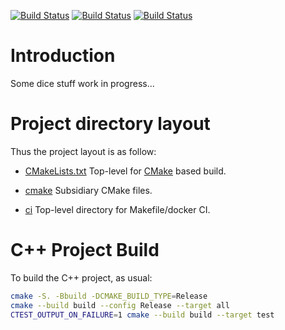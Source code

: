 [![Build Status][github_status]][github_link]
[![Build Status][travis_status]][travis_link]
[![Build Status][appveyor_status]][appveyor_link]

[github_status]: https://github.com/Mizux/dice/workflows/C++%20CI/badge.svg
[github_link]: https://github.com/Mizux/dice/actions

[travis_status]: https://travis-ci.com/Mizux/dice.svg?branch=master
[travis_link]: https://travis-ci.com/Mizux/dice

[appveyor_status]: https://ci.appveyor.com/api/projects/status/627v95pcklcn9aey/branch/master?svg=true
[appveyor_link]: https://ci.appveyor.com/project/Mizux/dice/branch/master

# Introduction
Some dice stuff work in progress...

# Project directory layout
Thus the project layout is as follow:

* [CMakeLists.txt](CMakeLists.txt) Top-level for [CMake](https://cmake.org/cmake/help/latest/) based build.
* [cmake](cmake) Subsidiary CMake files.

* [ci](ci) Top-level directory for Makefile/docker CI.

# C++ Project Build
To build the C++ project, as usual:
```sh
cmake -S. -Bbuild -DCMAKE_BUILD_TYPE=Release
cmake --build build --config Release --target all
CTEST_OUTPUT_ON_FAILURE=1 cmake --build build --target test
```
